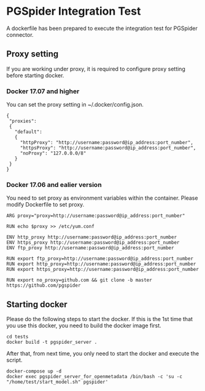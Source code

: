# PGSpider Integration Test

A dockerfile has been prepared to execute the integration test for PGSpider connector.

## Proxy setting
If you are working under proxy, it is required to configure proxy setting before starting docker.
### Docker 17.07 and higher
You can set the proxy setting in ~/.docker/config.json.
```
{
 "proxies":
 {
   "default":
   {
     "httpProxy": "http://username:password@ip_address:port_number",
     "httpsProxy": "http://username:password@ip_address:port_number",
     "noProxy": "127.0.0.0/8" 
   }
 }
}
```
### Docker 17.06 and ealier version
You need to set proxy as environment variables within the container. Please modify Dockerfile to set proxy.
```
ARG proxy="proxy=http://username:password@ip_address:port_number" 

RUN echo $proxy >> /etc/yum.conf

ENV http_proxy http://username:password@ip_address:port_number
ENV https_proxy http://username:password@ip_address:port_number
ENV ftp_proxy http://username:password@ip_address:port_number

RUN export ftp_proxy=http://username:password@ip_address:port_number
RUN export http_proxy=http://username:password@ip_address:port_number
RUN export https_proxy=http://username:password@ip_address:port_number

RUN export no_proxy=github.com && git clone -b master https://github.com/pgspider
```
## Starting docker
Please do the following steps to start the docker.
If this is the 1st time that you use this docker, you need to build the docker image first.
```
cd tests
docker build -t pgspider_server .
```
After that, from next time, you only need to start the docker and execute the script.
```
docker-compose up -d
docker exec pgspider_server_for_openmetadata /bin/bash -c 'su -c "/home/test/start_model.sh" pgspider'
```
